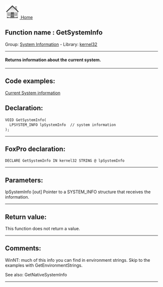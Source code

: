[<img src="../../images/home.png"> Home ](https://github.com/VFPX/Win32API)  

## Function name : GetSystemInfo
Group: [System Information](../../functions_group.md#System_Information)  -  Library: [kernel32](../../libraries.md#kernel32)  
***  


#### Returns information about the current system.
***  


## Code examples:
[Current System information](../../samples/sample_096.md)  

## Declaration:
```foxpro  
VOID GetSystemInfo(
  LPSYSTEM_INFO lpSystemInfo  // system information
);  
```  
***  


## FoxPro declaration:
```foxpro  
DECLARE GetSystemInfo IN kernel32 STRING @ lpSystemInfo  
```  
***  


## Parameters:
lpSystemInfo 
[out] Pointer to a SYSTEM_INFO structure that receives the information.  
***  


## Return value:
This function does not return a value.  
***  


## Comments:
WinNT: much of this info you can find in environment strings. Skip to the examples with GetEnvironmentStrings.  
  
See also: GetNativeSystemInfo   
  
***  

